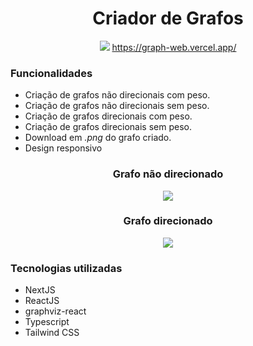<div>
    <div align = "center">
        <h1>Criador de Grafos</h1>
        <img src="https://user-images.githubusercontent.com/47988061/155004556-e9371621-9da1-4ae5-9fc0-992d58b73c5c.png"/>
        <a href="https://graph-web.vercel.app/" target="_blank">https://graph-web.vercel.app/</a>
    </div>
    <h3>Funcionalidades</h3>
    <ul>
        <li>Criação de grafos não direcionais com peso.</li>
        <li>Criação de grafos não direcionais sem peso.</li>
        <li>Criação de grafos direcionais com peso.</li>
        <li>Criação de grafos direcionais sem peso.</li>
        <li>Download em <i>.png</i> do grafo criado.</li>
        <li>Design responsivo</li>
    </ul>
    <div align = "center">
    <h3>Grafo não direcionado</h3>
    <img src="https://user-images.githubusercontent.com/47988061/155004556-e9371621-9da1-4ae5-9fc0-992d58b73c5c.png"/>
    </div>
    <div align = "center">
    <h3>Grafo direcionado</h3>
    <img src="https://user-images.githubusercontent.com/47988061/155004556-e9371621-9da1-4ae5-9fc0-992d58b73c5c.png"/>
    </div>
    <h3>Tecnologias utilizadas</h3>
    <ul>
        <li>NextJS</li>
        <li>ReactJS</li>
        <li>graphviz-react</li>
        <li>Typescript</li>
        <li>Tailwind CSS</li>
    </ul>
</div>